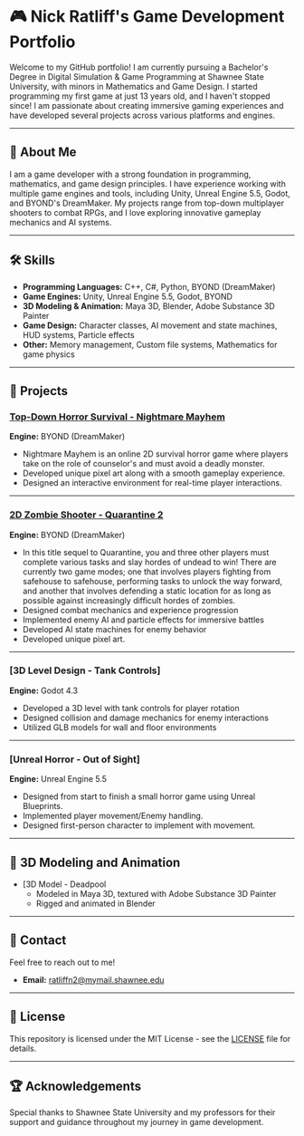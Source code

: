 # 🎮 Nick Ratliff's Game Development Portfolio  

Welcome to my GitHub portfolio! I am currently pursuing a Bachelor's Degree in Digital Simulation & Game Programming at Shawnee State University, with minors in Mathematics and Game Design. I started programming my first game at just 13 years old, and I haven't stopped since! I am passionate about creating immersive gaming experiences and have developed several projects across various platforms and engines.  

---

## 🚀 About Me  
I am a game developer with a strong foundation in programming, mathematics, and game design principles. I have experience working with multiple game engines and tools, including Unity, Unreal Engine 5.5, Godot, and BYOND's DreamMaker. My projects range from top-down multiplayer shooters to combat RPGs, and I love exploring innovative gameplay mechanics and AI systems.  

---

## 🛠️ Skills  
- **Programming Languages:** C++, C#, Python, BYOND (DreamMaker)  
- **Game Engines:** Unity, Unreal Engine 5.5, Godot, BYOND  
- **3D Modeling & Animation:** Maya 3D, Blender, Adobe Substance 3D Painter  
- **Game Design:** Character classes, AI movement and state machines, HUD systems, Particle effects  
- **Other:** Memory management, Custom file systems, Mathematics for game physics  

---

## 📂 Projects  

### [Top-Down Horror Survival - Nightmare Mayhem](https://www.byond.com/games/Magicbeast20/ASlasherGame)  
**Engine:** BYOND (DreamMaker)  
- Nightmare Mayhem is an online 2D survival horror game where players take on the role of counselor's and must avoid a deadly monster.
- Developed unique pixel art along with a smooth gameplay experience.
- Designed an interactive environment for real-time player interactions.

---

### [2D Zombie Shooter - Quarantine 2](https://www.byond.com/games/Magicbeast20/Quarantine2)  
**Engine:** BYOND (DreamMaker)  
- In this title sequel to Quarantine, you and three other players must complete various tasks and slay hordes of undead to win! There are currently two game modes; one that involves players fighting from safehouse to safehouse, performing tasks to unlock the way forward, and another that involves defending a static location for as long as possible against increasingly difficult hordes of zombies.  
- Designed combat mechanics and experience progression  
- Implemented enemy AI and particle effects for immersive battles
- Developed AI state machines for enemy behavior
- Developed unique pixel art.

---

### [3D Level Design - Tank Controls]
**Engine:** Godot 4.3  
- Developed a 3D level with tank controls for player rotation  
- Designed collision and damage mechanics for enemy interactions  
- Utilized GLB models for wall and floor environments  

---

### [Unreal Horror - Out of Sight]
**Engine:** Unreal Engine 5.5  
- Designed from start to finish a small horror game using Unreal Blueprints. 
- Implemented player movement/Enemy handling.
- Designed first-person character to implement with movement.

---

## 🎨 3D Modeling and Animation  
- [3D Model - Deadpool  
  - Modeled in Maya 3D, textured with Adobe Substance 3D Painter  
  - Rigged and animated in Blender  

---

## 📧 Contact  
Feel free to reach out to me!  
- **Email:** ratliffn2@mymail.shawnee.edu

---

## 📜 License  
This repository is licensed under the MIT License - see the [LICENSE](LICENSE) file for details.  

---

## 🏆 Acknowledgements  
Special thanks to Shawnee State University and my professors for their support and guidance throughout my journey in game development.  
